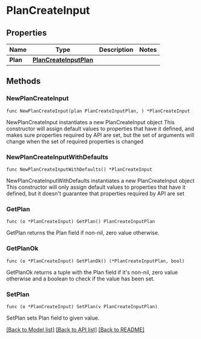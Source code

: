 # PlanCreateInput

## Properties

Name | Type | Description | Notes
------------ | ------------- | ------------- | -------------
**Plan** | [**PlanCreateInputPlan**](PlanCreateInputPlan.md) |  | 

## Methods

### NewPlanCreateInput

`func NewPlanCreateInput(plan PlanCreateInputPlan, ) *PlanCreateInput`

NewPlanCreateInput instantiates a new PlanCreateInput object
This constructor will assign default values to properties that have it defined,
and makes sure properties required by API are set, but the set of arguments
will change when the set of required properties is changed

### NewPlanCreateInputWithDefaults

`func NewPlanCreateInputWithDefaults() *PlanCreateInput`

NewPlanCreateInputWithDefaults instantiates a new PlanCreateInput object
This constructor will only assign default values to properties that have it defined,
but it doesn't guarantee that properties required by API are set

### GetPlan

`func (o *PlanCreateInput) GetPlan() PlanCreateInputPlan`

GetPlan returns the Plan field if non-nil, zero value otherwise.

### GetPlanOk

`func (o *PlanCreateInput) GetPlanOk() (*PlanCreateInputPlan, bool)`

GetPlanOk returns a tuple with the Plan field if it's non-nil, zero value otherwise
and a boolean to check if the value has been set.

### SetPlan

`func (o *PlanCreateInput) SetPlan(v PlanCreateInputPlan)`

SetPlan sets Plan field to given value.



[[Back to Model list]](../README.md#documentation-for-models) [[Back to API list]](../README.md#documentation-for-api-endpoints) [[Back to README]](../README.md)


